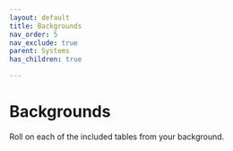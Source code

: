 ```yaml
---
layout: default
title: Backgrounds
nav_order: 5
nav_exclude: true
parent: Systems
has_children: true

---
```


# Backgrounds

Roll on each of the included tables from your background.
